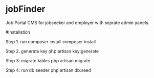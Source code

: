 # jobFinder
Job Portal CMS for jobseeker and employer with seprate admin panels.

#Installation

Step 1. run composer install
 composer install
 
Step 2. generate key
  php artisan key:generate
  
Step 3: migrate tables
  php artisan migrate
  
Step 4: run db seeder
  php artisan db:seed
